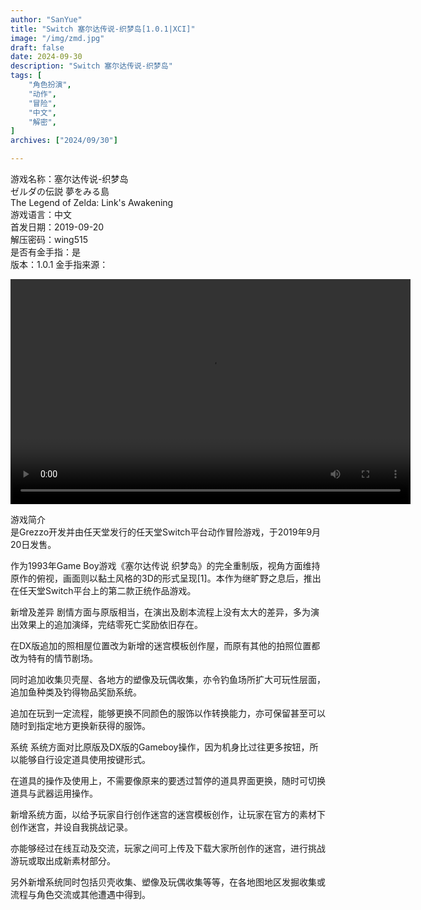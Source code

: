 ```yaml
---
author: "SanYue"
title: "Switch 塞尔达传说-织梦岛[1.0.1|XCI]"
image: "/img/zmd.jpg"
draft: false
date: 2024-09-30
description: "Switch 塞尔达传说-织梦岛"
tags: [
    "角色扮演",
    "动作",
    "冒险",
    "中文",
    "解密",
]
archives: ["2024/09/30"]

---
```


游戏名称：塞尔达传说-织梦岛  
ゼルダの伝説 夢をみる島  
The Legend of Zelda: Link's Awakening  
游戏语言：中文  
首发日期：2019-09-20  
解压密码：wing515  
是否有金手指：是  
版本：1.0.1 
金手指来源：

<video width="640" height="360" controls>
    <source src="C:\Users\weijunchun_vendor\Documents\blog\static\videos\SED.mp4" type="video/mp4">
    Your browser does not support the video tag.
</video>


游戏简介  
是Grezzo开发并由任天堂发行的任天堂Switch平台动作冒险游戏，于2019年9月20日发售。

作为1993年Game Boy游戏《塞尔达传说 织梦岛》的完全重制版，视角方面维持原作的俯视，画面则以黏土风格的3D的形式呈现[1]。本作为继旷野之息后，推出在任天堂Switch平台上的第二款正统作品游戏。

新增及差异
剧情方面与原版相当，在演出及剧本流程上没有太大的差异，多为演出效果上的追加演绎，完结零死亡奖励依旧存在。

在DX版追加的照相屋位置改为新增的迷宫模板创作屋，而原有其他的拍照位置都改为特有的情节剧场。

同时追加收集贝壳屋、各地方的塑像及玩偶收集，亦令钓鱼场所扩大可玩性层面，追加鱼种类及钓得物品奖励系统。

追加在玩到一定流程，能够更换不同颜色的服饰以作转换能力，亦可保留甚至可以随时到指定地方更换新获得的服饰。

系统
系统方面对比原版及DX版的Gameboy操作，因为机身比过往更多按钮，所以能够自行设定道具使用按键形式。

在道具的操作及使用上，不需要像原来的要透过暂停的道具界面更换，随时可切换道具与武器运用操作。

新增系统方面，以给予玩家自行创作迷宫的迷宫模板创作，让玩家在官方的素材下创作迷宫，并设自我挑战记录。

亦能够经过在线互动及交流，玩家之间可上传及下载大家所创作的迷宫，进行挑战游玩或取出成新素材部分。

另外新增系统同时包括贝壳收集、塑像及玩偶收集等等，在各地图地区发掘收集或流程与角色交流或其他遭遇中得到。